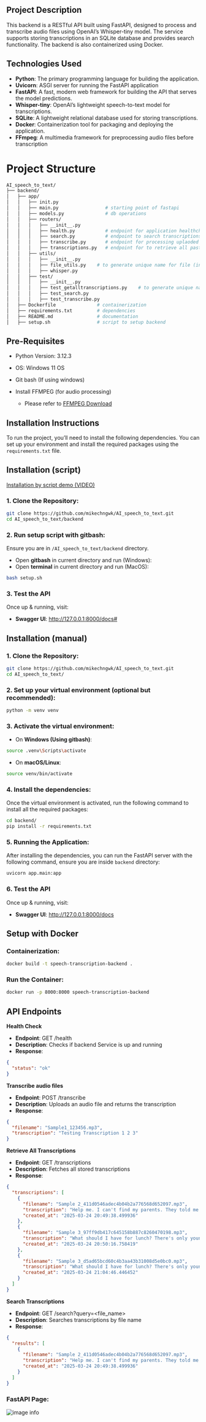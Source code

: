 ## **Project Description**

This backend is a RESTful API built using FastAPI, designed to process and transcribe audio files using OpenAI’s Whisper-tiny model. The service supports storing transcriptions in an SQLite database and provides search functionality. The backend is also containerized using Docker.
## **Technologies Used**

- **Python**: The primary programming language for building the application.
- **Uvicorn**: ASGI server for running the FastAPI application
- **FastAPI**: A fast, modern web framework for building the API that serves the model predictions.
- **Whisper-tiny**: OpenAI’s lightweight speech-to-text model for transcriptions.
- **SQLite**: A lightweight relational database used for storing transcriptions.
- **Docker**: Containerization tool for packaging and deploying the application.
- **FFmpeg**: A multimedia framework for preprocessing audio files before transcription
# Project Structure
```bash
AI_speech_to_text/
├── backend/
│   ├── app/
│   │   ├── init.py
│   │   ├── main.py                 # starting point of fastapi
│   │   ├── models.py               # db operations
│   │   ├── routers/
│   │   │   ├── __init__.py        
│   │   │   ├── health.py           # endpoint for application healthcheck
│   │   │   ├── search.py           # endpoint to search transcriptions based on filename 
│   │   │   ├── transcribe.py       # endpoint for processing uplaoded sample audio files     
│   │   │   ├── transcriptions.py   # endpoint for to retrieve all past transcriptions
│   │   ├── utils/
│   │   │   ├── __init__.py        
│   │   │   ├── file_utils.py    # to generate unique name for file (in case of same filename already exist in db)    
│   │   │   ├── whisper.py
│   │   ├── test/
│   │   │   ├── __init__.py        
│   │   │   ├── test_getalltranscriptions.py    # to generate unique name for file (in case of same filename already exist in db)    
│   │   │   ├── test_search.py  
│   │   │   ├── test_transcribe.py 
│   ├── Dockerfile               # containerization
│   ├── requirements.txt         # dependencies
│   ├── README.md                # documentation
│   ├── setup.sh                 # script to setup backend
```

## **Pre-Requisites**
- Python Version: 3.12.3
- OS: Windows 11 OS
- Git bash (If using windows)

- Install FFMPEG (for audio processing)

   - Please refer to [FFMPEG Download](https://www.ffmpeg.org/download.html)

## **Installation Instructions**

To run the project, you’ll need to install the following dependencies. You can set up your environment and install the required packages using the `requirements.txt` file.

## **Installation (script)**
[Installation by script demo (VIDEO)](https://www.youtube.com/watch?v=I0Gz_oBWGEw)
### 1. Clone the Repository:
```bash
git clone https://github.com/mikechngwk/AI_speech_to_text.git
cd AI_speech_to_text/backend
```
### 2. Run setup script with gitbash:
Ensure you are in `/AI_speech_to_text/backend` directory.
- Open **gitbash** in current directory and run (Windows):
- Open **terminal** in current directory and run (MacOS):

```bash
bash setup.sh
```
### 3. Test the API

Once up & running, visit:
- **Swagger UI**: http://127.0.0.1:8000/docs#

## **Installation (manual)**
### 1. Clone the Repository:
```bash
git clone https://github.com/mikechngwk/AI_speech_to_text.git
cd AI_speech_to_text/
```
### 2. Set up your virtual environment (optional but recommended):

```bash
python -m venv venv
```

### 3. Activate the virtual environment:

- On **Windows (Using gitbash)**:
```bash
source .venv\Scripts\activate
```

- On **macOS/Linux**:
```bash
source venv/bin/activate
```
### 4. Install the dependencies:
Once the virtual environment is activated, run the following command to install all the required packages:
```bash
cd backend/
pip install -r requirements.txt
```

### 5. Running the Application:
After installing the dependencies, you can run the FastAPI server with the following command, ensure you are inside `backend` directory:
```bash
uvicorn app.main:app
```

### 6. Test the API

Once up & running, visit:
- **Swagger UI**: http://127.0.0.1:8000/docs

## **Setup with Docker**

### Containerization:

```bash
docker build -t speech-transcription-backend .
```
### Run the Container:

```bash
docker run -p 8000:8000 speech-transcription-backend
```


## **API Endpoints**
**Health Check**

- **Endpoint**: GET /health
- **Description**: Checks if backend Service is up and running
- **Response**: 
```json
{
  "status": "ok"
}
```

**Transcribe audio files**

- **Endpoint**: POST /transcribe
- **Description**: Uploads an audio file and returns the transcription
- **Response**: 
```json
{
  "filename": "Sample1_123456.mp3",
  "transcription": "Testing Transcription 1 2 3"
}
```

**Retrieve All Transcriptions**

- **Endpoint**: GET /transcriptions
- **Description**: Fetches all stored transcriptions
- **Response**: 
```json
{
  "transcriptions": [
    {
      "filename": "Sample 2_411d0546adec4b04b2a776568d652097.mp3",
      "transcription": "Help me. I can't find my parents. They told me to wait for them, but I saw this pretty butterfly and followed it. Now I am lost.",
      "created_at": "2025-03-24 20:49:38.499936"
    },
    {
      "filename": "Sample 3_97ff9db417c645158b887c8260470198.mp3",
      "transcription": "What should I have for lunch? There's only young tofu, western, Japanese, economic rice stalls here. I'm sick of the choices here.",
      "created_at": "2025-03-24 20:50:16.758419"
    },
    {
      "filename": "Sample 3_d5ad65bcd60c4b3aa43b31008d5e0bc0.mp3",
      "transcription": "What should I have for lunch? There's only young tofu, western, Japanese, economic rice stalls here. I'm sick of the choices here.",
      "created_at": "2025-03-24 21:04:46.446452"
    }
  ]
}
```
**Search Transcriptions**

- **Endpoint**: GET /search?query=<file_name>
- **Description**: Searches transcriptions by file name
- **Response**: 
```json
{
  "results": [
    {
      "filename": "Sample 2_411d0546adec4b04b2a776568d652097.mp3",
      "transcription": "Help me. I can't find my parents. They told me to wait for them, but I saw this pretty butterfly and followed it. Now I am lost.",
      "created_at": "2025-03-24 20:49:38.499936"
    }
  ]
}
```
### FastAPI Page:
![image info](./images/fastapi1.png)

